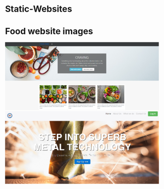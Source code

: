 # Static-Websites
<h1>Food website images</h1>
<img src="food website.png">
<img src="superb website.png">

